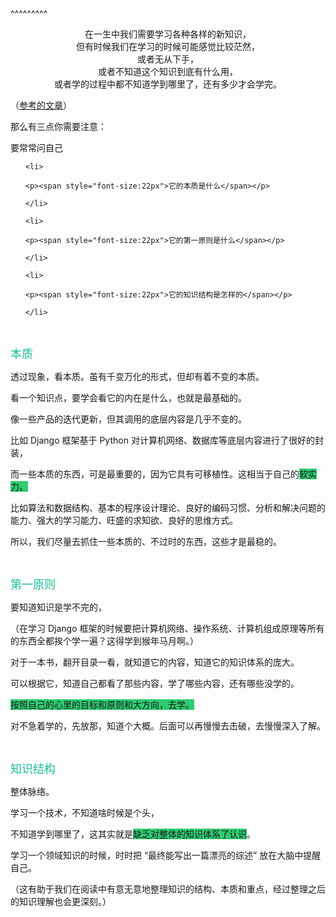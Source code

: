 
<BlogInfo title="学习新知识时的几个技巧" author="夏哲哲" pv=0 read_times=0 pre_cost_time=37 category="软实力" tag_list="[]" create_time="2022.12.27 22:38:40.071091" update_time="2022.12.27 22:38:40" />

^^^^^^^^^
<div style="text-align:center"><big><span style="font-size:14px">在一生中我们需要学习各种各样的新知识，</span></big></div>

<div style="text-align:center"><big><span style="font-size:14px">但有时候我们在学习的时候可能感觉比较茫然，</span></big></div>

<div style="text-align:center"><big><span style="font-size:14px">或者无从下手，</span></big></div>

<div style="text-align:center"><big><span style="font-size:14px">或者不知道这个知识到底有什么用，</span></big></div>

<div style="text-align:center"><big><span style="font-size:14px">或者学的过程中都不知道学到哪里了，还有多少才会学完。</span></big></div>

<p>（<a href="https://cuiqingcai.com/36062.html">参考的文章</a>）</p>

<p>那么有三点你需要注意：<br />
要常常问自己</p>

<ul>
	<li>
	<p><span style="font-size:22px">它的本质是什么</span></p>
	</li>
	<li>
	<p><span style="font-size:22px">它的第一原则是什么</span></p>
	</li>
	<li>
	<p><span style="font-size:22px">它的知识结构是怎样的</span></p>
	</li>
</ul>

<p>&nbsp;</p>

<p><span style="color:#1abc9c"><span style="font-size:18px">本质</span></span></p>

<p>透过现象，看本质。虽有千变万化的形式，但却有着不变的本质。</p>

<p>看一个知识点，要学会看它的内在是什么，也就是最基础的。&nbsp;</p>

<p>像一些产品的迭代更新，但其调用的底层内容是几乎不变的。</p>

<p>比如 Django 框架基于 Python 对计算机网络、数据库等底层内容进行了很好的封装，</p>

<p>而一些本质的东西，可是最重要的，因为它具有可移植性。这相当于自己的<span style="background-color:#2ecc71">软实力。</span></p>

<p>比如算法和数据结构、基本的程序设计理论、良好的编码习惯、分析和解决问题的能力、强大的学习能力、旺盛的求知欲、良好的思维方式。</p>

<p>所以，我们尽量去抓住一些本质的、不过时的东西，这些才是最稳的。</p>

<p>&nbsp;</p>

<p><span style="color:#1abc9c"><span style="font-size:18px">第一原则</span></span></p>

<p>要知道知识是学不完的，</p>

<p>（在学习 Django 框架的时候要把计算机网络、操作系统、计算机组成原理等所有的东西全都挨个学一遍？这得学到猴年马月啊。）&nbsp;</p>

<p>对于一本书，翻开目录一看，就知道它的内容，知道它的知识体系的庞大。</p>

<p>可以根据它，知道自己都看了那些内容，学了哪些内容，还有哪些没学的。&nbsp;&nbsp;</p>

<p><span style="background-color:#2ecc71">按照自己的心里的目标和原则和大方向，去学。</span></p>

<p>对不急着学的，先放那，知道个大概。后面可以再慢慢去击破，去慢慢深入了解。</p>

<p>&nbsp;</p>

<p><span style="color:#1abc9c"><span style="font-size:18px">知识结构&nbsp;</span></span></p>

<p>整体脉络。</p>

<p>学习一个技术，不知道啥时候是个头，</p>

<p>不知道学到哪里了，这其实就是<span style="background-color:#2ecc71">缺乏对整体的知识体系了认识</span>。&nbsp;</p>

<p>学习一个领域知识的时候，时时把 &ldquo;最终能写出一篇漂亮的综述&rdquo; 放在大脑中提醒自己。</p>

<p>（这有助于我们在阅读中有意无意地整理知识的结构、本质和重点，经过整理之后的知识理解也会更深刻。）</p>

<p>&nbsp;</p>

